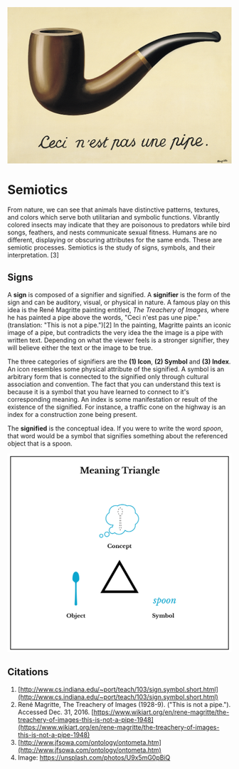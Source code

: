 
![Magritte's Treachery of Images](/assets/the-treachery-of-images-this-is-not-a-pipe-1948.jpg)

# Semiotics

From nature, we can see that animals have distinctive patterns, textures, and colors which serve both utilitarian and symbolic functions. Vibrantly colored insects may indicate that they are poisonous to predators while bird songs, feathers, and nests communicate sexual fitness. Humans are no different, displaying or obscuring attributes for the same ends. These are semiotic processes. Semiotics is the study of signs, symbols, and their interpretation. \[3\]

## Signs

A **sign** is composed of a signifier and signified. A **signifier** is the form of the sign and can be auditory, visual, or physical in nature. A famous play on this idea is the René Magritte painting entitled, _The Treachery of Images,_ where he has painted a pipe above the words, "Ceci n'est pas une pipe." \(translation: "This is not a pipe."\)\[2\] In the painting, Magritte paints an iconic image of a pipe, but contradicts the very idea the the image is a pipe with written text. Depending on what the viewer feels is a stronger signifier, they will believe either the text or the image to be true.

The three categories of signifiers are the **\(1\) Icon**, **\(2\) Symbol** and **\(3\) Index**. An icon resembles some physical attribute of the signified. A symbol is an arbitrary form that is connected to the signified only through cultural association and convention. The fact that you can understand this text is because it is a symbol that you have learned to connect to it's corresponding meaning. An index is some manifestation or result of the existence of the signified. For instance, a traffic cone on the highway is an index for a construction zone being present.

The **signified** is the conceptual idea. If you were to write the word _spoon_, that word would be a symbol that signifies something about the referenced object that is a spoon.

![](/assets/semiotic-triangle-1200w@2x.png)

## Citations

1. [http://www.cs.indiana.edu/~port/teach/103/sign.symbol.short.html](http://www.cs.indiana.edu/~port/teach/103/sign.symbol.short.html)
2. René Magritte, The Treachery of Images \(1928-9\). \("This is not a pipe."\). Accessed Dec. 31, 2016. [https://www.wikiart.org/en/rene-magritte/the-treachery-of-images-this-is-not-a-pipe-1948](https://www.wikiart.org/en/rene-magritte/the-treachery-of-images-this-is-not-a-pipe-1948)
3. [http://www.jfsowa.com/ontology/ontometa.htm](http://www.jfsowa.com/ontology/ontometa.htm)
4. Image: https://unsplash.com/photos/U9x5mG0pBiQ



